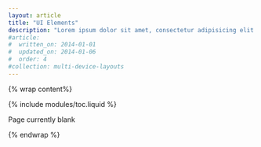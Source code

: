 ```yaml
---
layout: article
title: "UI Elements"
description: "Lorem ipsum dolor sit amet, consectetur adipisicing elit."
#article:
#  written_on: 2014-01-01
#  updated_on: 2014-01-06
#  order: 4
#collection: multi-device-layouts
---
```


{% wrap content%}

{% include modules/toc.liquid %}

Page currently blank

{% endwrap %}
